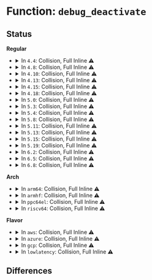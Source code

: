 # Function: <code>debug_deactivate</code>

## Status
<b>Regular</b>
<ul>
<li>
<details>
<summary>In <code>4.4</code>: Collision, Full Inline ⚠️</summary>

**Collision:** Static-Static Collision

**Inline:** Full

**Transformation:** False

**Instances:**

```
In kernel/time/timer.c (ffffffff810eb9f8)
Location: kernel/time/timer.c:668
Inline: True
Inline callers:
  - kernel/time/timer.c:detach_if_pending
  - kernel/time/timer.c:migrate_timer_list
  - kernel/time/timer.c:run_timer_softirq
```
```
In kernel/time/hrtimer.c (ffffffff810eefc9)
Location: kernel/time/hrtimer.c:454
Inline: True
Inline callers:
  - kernel/time/hrtimer.c:__hrtimer_run_queues
  - kernel/time/hrtimer.c:hrtimer_start_range_ns
```
</details>
</li>
<li>
<details>
<summary>In <code>4.8</code>: Collision, Full Inline ⚠️</summary>

**Collision:** Static-Static Collision

**Inline:** Full

**Transformation:** False

**Instances:**

```
In kernel/time/timer.c (ffffffff810f5921)
Location: kernel/time/timer.c:776
Inline: True
Inline callers:
  - kernel/time/timer.c:timers_dead_cpu
  - kernel/time/timer.c:detach_if_pending
```
```
In kernel/time/hrtimer.c (ffffffff810f6fa2)
Location: kernel/time/hrtimer.c:450
Inline: True
Inline callers:
  - kernel/time/hrtimer.c:hrtimers_dead_cpu
  - kernel/time/hrtimer.c:__hrtimer_run_queues
  - kernel/time/hrtimer.c:hrtimer_start_range_ns
```
</details>
</li>
<li>
<details>
<summary>In <code>4.10</code>: Collision, Full Inline ⚠️</summary>

**Collision:** Static-Static Collision

**Inline:** Full

**Transformation:** False

**Instances:**

```
In kernel/time/timer.c (ffffffff810fc961)
Location: kernel/time/timer.c:776
Inline: True
Inline callers:
  - kernel/time/timer.c:timers_dead_cpu
  - kernel/time/timer.c:detach_if_pending
```
```
In kernel/time/hrtimer.c (ffffffff810fe062)
Location: kernel/time/hrtimer.c:450
Inline: True
Inline callers:
  - kernel/time/hrtimer.c:hrtimers_dead_cpu
  - kernel/time/hrtimer.c:__hrtimer_run_queues
  - kernel/time/hrtimer.c:hrtimer_start_range_ns
```
</details>
</li>
<li>
<details>
<summary>In <code>4.13</code>: Collision, Full Inline ⚠️</summary>

**Collision:** Static-Static Collision

**Inline:** Full

**Transformation:** False

**Instances:**

```
In kernel/time/timer.c (ffffffff810fedb1)
Location: kernel/time/timer.c:747
Inline: True
Inline callers:
  - kernel/time/timer.c:timers_dead_cpu
  - kernel/time/timer.c:detach_if_pending
```
```
In kernel/time/hrtimer.c (ffffffff8110039c)
Location: kernel/time/hrtimer.c:451
Inline: True
Inline callers:
  - kernel/time/hrtimer.c:hrtimers_dead_cpu
  - kernel/time/hrtimer.c:__hrtimer_run_queues
  - kernel/time/hrtimer.c:hrtimer_start_range_ns
```
</details>
</li>
<li>
<details>
<summary>In <code>4.15</code>: Collision, Full Inline ⚠️</summary>

**Collision:** Static-Static Collision

**Inline:** Full

**Transformation:** False

**Instances:**

```
In kernel/time/timer.c (ffffffff81109b30)
Location: kernel/time/timer.c:751
Inline: True
Inline callers:
  - kernel/time/timer.c:timers_dead_cpu
  - kernel/time/timer.c:run_timer_softirq
  - kernel/time/timer.c:run_timer_softirq
  - kernel/time/timer.c:detach_if_pending
```
```
In kernel/time/hrtimer.c (ffffffff8110b19c)
Location: kernel/time/hrtimer.c:451
Inline: True
Inline callers:
  - kernel/time/hrtimer.c:hrtimers_dead_cpu
  - kernel/time/hrtimer.c:__hrtimer_run_queues
  - kernel/time/hrtimer.c:hrtimer_start_range_ns
```
</details>
</li>
<li>
<details>
<summary>In <code>4.18</code>: Collision, Full Inline ⚠️</summary>

**Collision:** Static-Static Collision

**Inline:** Full

**Transformation:** False

**Instances:**

```
In kernel/time/timer.c (ffffffff81115143)
Location: kernel/time/timer.c:768
Inline: True
Inline callers:
  - kernel/time/timer.c:timers_dead_cpu
  - kernel/time/timer.c:run_timer_softirq
  - kernel/time/timer.c:run_timer_softirq
  - kernel/time/timer.c:detach_if_pending
```
```
In kernel/time/hrtimer.c (ffffffff81116d07)
Location: kernel/time/hrtimer.c:469
Inline: True
Inline callers:
  - kernel/time/hrtimer.c:hrtimers_dead_cpu
  - kernel/time/hrtimer.c:__hrtimer_run_queues
  - kernel/time/hrtimer.c:hrtimer_start_range_ns
```
</details>
</li>
<li>
<details>
<summary>In <code>5.0</code>: Collision, Full Inline ⚠️</summary>

**Collision:** Static-Static Collision

**Inline:** Full

**Transformation:** False

**Instances:**

```
In kernel/time/timer.c (ffffffff81120783)
Location: kernel/time/timer.c:767
Inline: True
Inline callers:
  - kernel/time/timer.c:timers_dead_cpu
  - kernel/time/timer.c:run_timer_softirq
  - kernel/time/timer.c:run_timer_softirq
  - kernel/time/timer.c:detach_if_pending
```
```
In kernel/time/hrtimer.c (ffffffff81122347)
Location: kernel/time/hrtimer.c:460
Inline: True
Inline callers:
  - kernel/time/hrtimer.c:hrtimers_dead_cpu
  - kernel/time/hrtimer.c:__hrtimer_run_queues
  - kernel/time/hrtimer.c:hrtimer_start_range_ns
```
</details>
</li>
<li>
<details>
<summary>In <code>5.3</code>: Collision, Full Inline ⚠️</summary>

**Collision:** Static-Static Collision

**Inline:** Full

**Transformation:** False

**Instances:**

```
In kernel/time/timer.c (ffffffff8112b070)
Location: kernel/time/timer.c:762
Inline: True
Inline callers:
  - kernel/time/timer.c:timers_dead_cpu
  - kernel/time/timer.c:detach_if_pending
```
```
In kernel/time/hrtimer.c (ffffffff8112cc6b)
Location: kernel/time/hrtimer.c:459
Inline: True
Inline callers:
  - kernel/time/hrtimer.c:hrtimers_dead_cpu
  - kernel/time/hrtimer.c:__hrtimer_run_queues
  - kernel/time/hrtimer.c:hrtimer_start_range_ns
```
</details>
</li>
<li>
<details>
<summary>In <code>5.4</code>: Collision, Full Inline ⚠️</summary>

**Collision:** Static-Static Collision

**Inline:** Full

**Transformation:** False

**Instances:**

```
In kernel/time/timer.c (ffffffff81137010)
Location: kernel/time/timer.c:766
Inline: True
Inline callers:
  - kernel/time/timer.c:timers_dead_cpu
  - kernel/time/timer.c:detach_if_pending
```
```
In kernel/time/hrtimer.c (ffffffff81138c4b)
Location: kernel/time/hrtimer.c:480
Inline: True
Inline callers:
  - kernel/time/hrtimer.c:hrtimers_dead_cpu
  - kernel/time/hrtimer.c:__hrtimer_run_queues
  - kernel/time/hrtimer.c:hrtimer_start_range_ns
```
</details>
</li>
<li>
<details>
<summary>In <code>5.8</code>: Collision, Full Inline ⚠️</summary>

**Collision:** Static-Static Collision

**Inline:** Full

**Transformation:** False

**Instances:**

```
In kernel/time/timer.c (ffffffff81145cd6)
Location: kernel/time/timer.c:774
Inline: True
Inline callers:
  - kernel/time/timer.c:timers_dead_cpu
  - kernel/time/timer.c:detach_if_pending
```
```
In kernel/time/hrtimer.c (ffffffff81147b3f)
Location: kernel/time/hrtimer.c:480
Inline: True
Inline callers:
  - kernel/time/hrtimer.c:hrtimers_dead_cpu
  - kernel/time/hrtimer.c:__run_hrtimer
  - kernel/time/hrtimer.c:__hrtimer_start_range_ns
```
</details>
</li>
<li>
<details>
<summary>In <code>5.11</code>: Collision, Full Inline ⚠️</summary>

**Collision:** Static-Static Collision

**Inline:** Full

**Transformation:** False

**Instances:**

```
In kernel/time/timer.c (ffffffff811422d1)
Location: kernel/time/timer.c:774
Inline: True
Inline callers:
  - kernel/time/timer.c:timers_dead_cpu
  - kernel/time/timer.c:detach_if_pending
```
```
In kernel/time/hrtimer.c (ffffffff81143fcb)
Location: kernel/time/hrtimer.c:479
Inline: True
Inline callers:
  - kernel/time/hrtimer.c:hrtimers_dead_cpu
  - kernel/time/hrtimer.c:__run_hrtimer
  - kernel/time/hrtimer.c:__hrtimer_start_range_ns
```
</details>
</li>
<li>
<details>
<summary>In <code>5.13</code>: Collision, Full Inline ⚠️</summary>

**Collision:** Static-Static Collision

**Inline:** Full

**Transformation:** False

**Instances:**

```
In kernel/time/timer.c (ffffffff811434c1)
Location: kernel/time/timer.c:776
Inline: True
Inline callers:
  - kernel/time/timer.c:timers_dead_cpu
  - kernel/time/timer.c:detach_if_pending
```
```
In kernel/time/hrtimer.c (ffffffff8114515b)
Location: kernel/time/hrtimer.c:479
Inline: True
Inline callers:
  - kernel/time/hrtimer.c:hrtimers_dead_cpu
  - kernel/time/hrtimer.c:__hrtimer_run_queues
  - kernel/time/hrtimer.c:__hrtimer_start_range_ns
```
</details>
</li>
<li>
<details>
<summary>In <code>5.15</code>: Collision, Full Inline ⚠️</summary>

**Collision:** Static-Static Collision

**Inline:** Full

**Transformation:** False

**Instances:**

```
In kernel/time/timer.c (ffffffff81166a84)
Location: kernel/time/timer.c:776
Inline: True
Inline callers:
  - kernel/time/timer.c:timers_dead_cpu
  - kernel/time/timer.c:detach_if_pending
```
```
In kernel/time/hrtimer.c (ffffffff811689e6)
Location: kernel/time/hrtimer.c:479
Inline: True
Inline callers:
  - kernel/time/hrtimer.c:hrtimers_dead_cpu
  - kernel/time/hrtimer.c:__hrtimer_run_queues
  - kernel/time/hrtimer.c:__hrtimer_start_range_ns
```
</details>
</li>
<li>
<details>
<summary>In <code>5.19</code>: Collision, Full Inline ⚠️</summary>

**Collision:** Static-Static Collision

**Inline:** Full

**Transformation:** False

**Instances:**

```
In kernel/time/timer.c (ffffffff8119a1a7)
Location: kernel/time/timer.c:829
Inline: True
Inline callers:
  - kernel/time/timer.c:timers_dead_cpu
  - kernel/time/timer.c:__run_timers
  - kernel/time/timer.c:detach_if_pending
```
```
In kernel/time/hrtimer.c (ffffffff8119c533)
Location: kernel/time/hrtimer.c:479
Inline: True
Inline callers:
  - kernel/time/hrtimer.c:hrtimers_dead_cpu
  - kernel/time/hrtimer.c:__hrtimer_run_queues
  - kernel/time/hrtimer.c:hrtimer_try_to_cancel
  - kernel/time/hrtimer.c:__hrtimer_start_range_ns
```
</details>
</li>
<li>
<details>
<summary>In <code>6.2</code>: Collision, Full Inline ⚠️</summary>

**Collision:** Static-Static Collision

**Inline:** Full

**Transformation:** False

**Instances:**

```
In kernel/time/timer.c (ffffffff811d88b1)
Location: kernel/time/timer.c:829
Inline: True
Inline callers:
  - kernel/time/timer.c:timers_dead_cpu
  - kernel/time/timer.c:__run_timers
  - kernel/time/timer.c:detach_if_pending
```
```
In kernel/time/hrtimer.c (ffffffff811daf03)
Location: kernel/time/hrtimer.c:479
Inline: True
Inline callers:
  - kernel/time/hrtimer.c:hrtimers_dead_cpu
  - kernel/time/hrtimer.c:__hrtimer_run_queues
  - kernel/time/hrtimer.c:hrtimer_try_to_cancel
  - kernel/time/hrtimer.c:__hrtimer_start_range_ns
```
</details>
</li>
<li>
<details>
<summary>In <code>6.5</code>: Collision, Full Inline ⚠️</summary>

**Collision:** Static-Static Collision

**Inline:** Full

**Transformation:** False

**Instances:**

```
In kernel/time/timer.c (ffffffff811ecce1)
Location: kernel/time/timer.c:829
Inline: True
Inline callers:
  - kernel/time/timer.c:timers_dead_cpu
  - kernel/time/timer.c:__run_timers
  - kernel/time/timer.c:detach_if_pending
```
```
In kernel/time/hrtimer.c (ffffffff811ef42d)
Location: kernel/time/hrtimer.c:481
Inline: True
Inline callers:
  - kernel/time/hrtimer.c:hrtimers_dead_cpu
  - kernel/time/hrtimer.c:__hrtimer_run_queues
  - kernel/time/hrtimer.c:__hrtimer_start_range_ns
```
</details>
</li>
<li>
<details>
<summary>In <code>6.8</code>: Collision, Full Inline ⚠️</summary>

**Collision:** Static-Static Collision

**Inline:** Full

**Transformation:** False

**Instances:**

```
In kernel/time/timer.c (ffffffff81202e3b)
Location: kernel/time/timer.c:826
Inline: True
Inline callers:
  - kernel/time/timer.c:timers_dead_cpu
  - kernel/time/timer.c:__run_timers
  - kernel/time/timer.c:detach_if_pending
```
```
In kernel/time/hrtimer.c (ffffffff812055b5)
Location: kernel/time/hrtimer.c:481
Inline: True
Inline callers:
  - kernel/time/hrtimer.c:hrtimers_cpu_dying
  - kernel/time/hrtimer.c:__hrtimer_run_queues
  - kernel/time/hrtimer.c:__hrtimer_start_range_ns
```
</details>
</li>
</ul>
<b>Arch</b>
<ul>
<li>
<details>
<summary>In <code>arm64</code>: Collision, Full Inline ⚠️</summary>

**Collision:** Static-Static Collision

**Inline:** Full

**Transformation:** False

**Instances:**

```
In kernel/time/timer.c (ffff8000101a033c)
Location: kernel/time/timer.c:766
Inline: True
Inline callers:
  - kernel/time/timer.c:timers_dead_cpu
  - kernel/time/timer.c:detach_if_pending
```
```
In kernel/time/hrtimer.c (ffff8000101a2820)
Location: kernel/time/hrtimer.c:480
Inline: True
Inline callers:
  - kernel/time/hrtimer.c:hrtimers_dead_cpu
  - kernel/time/hrtimer.c:__hrtimer_run_queues
  - kernel/time/hrtimer.c:hrtimer_start_range_ns
```
</details>
</li>
<li>
<details>
<summary>In <code>armhf</code>: Collision, Full Inline ⚠️</summary>

**Collision:** Static-Static Collision

**Inline:** Full

**Transformation:** False

**Instances:**

```
In kernel/time/timer.c (c03e9fb8)
Location: kernel/time/timer.c:766
Inline: True
Inline callers:
  - kernel/time/timer.c:timers_dead_cpu
  - kernel/time/timer.c:run_timer_softirq
  - kernel/time/timer.c:run_timer_softirq
  - kernel/time/timer.c:detach_if_pending
```
```
In kernel/time/hrtimer.c (c03ec4e4)
Location: kernel/time/hrtimer.c:480
Inline: True
Inline callers:
  - kernel/time/hrtimer.c:hrtimers_dead_cpu
  - kernel/time/hrtimer.c:__hrtimer_run_queues
  - kernel/time/hrtimer.c:hrtimer_start_range_ns
```
</details>
</li>
<li>
<details>
<summary>In <code>ppc64el</code>: Collision, Full Inline ⚠️</summary>

**Collision:** Static-Static Collision

**Inline:** Full

**Transformation:** False

**Instances:**

```
In kernel/time/timer.c (c0000000002012f4)
Location: kernel/time/timer.c:766
Inline: True
Inline callers:
  - kernel/time/timer.c:timers_dead_cpu
  - kernel/time/timer.c:run_timer_softirq
  - kernel/time/timer.c:run_timer_softirq
  - kernel/time/timer.c:detach_if_pending
```
```
In kernel/time/hrtimer.c (c000000000203d98)
Location: kernel/time/hrtimer.c:480
Inline: True
Inline callers:
  - kernel/time/hrtimer.c:hrtimers_dead_cpu
  - kernel/time/hrtimer.c:__hrtimer_run_queues
  - kernel/time/hrtimer.c:hrtimer_start_range_ns
```
</details>
</li>
<li>
<details>
<summary>In <code>riscv64</code>: Collision, Full Inline ⚠️</summary>

**Collision:** Static-Static Collision

**Inline:** Full

**Transformation:** False

**Instances:**

```
In kernel/time/timer.c (ffffffe00012c5dc)
Location: kernel/time/timer.c:766
Inline: True
Inline callers:
  - kernel/time/timer.c:run_timer_softirq
  - kernel/time/timer.c:run_timer_softirq
  - kernel/time/timer.c:detach_if_pending
```
```
In kernel/time/hrtimer.c (ffffffe00012e85c)
Location: kernel/time/hrtimer.c:480
Inline: True
Inline callers:
  - kernel/time/hrtimer.c:__hrtimer_run_queues
  - kernel/time/hrtimer.c:hrtimer_start_range_ns
```
</details>
</li>
</ul>
<b>Flavor</b>
<ul>
<li>
<details>
<summary>In <code>aws</code>: Collision, Full Inline ⚠️</summary>

**Collision:** Static-Static Collision

**Inline:** Full

**Transformation:** False

**Instances:**

```
In kernel/time/timer.c (ffffffff8112f7c0)
Location: kernel/time/timer.c:766
Inline: True
Inline callers:
  - kernel/time/timer.c:timers_dead_cpu
  - kernel/time/timer.c:detach_if_pending
```
```
In kernel/time/hrtimer.c (ffffffff811313fb)
Location: kernel/time/hrtimer.c:480
Inline: True
Inline callers:
  - kernel/time/hrtimer.c:hrtimers_dead_cpu
  - kernel/time/hrtimer.c:__hrtimer_run_queues
  - kernel/time/hrtimer.c:hrtimer_start_range_ns
```
</details>
</li>
<li>
<details>
<summary>In <code>azure</code>: Collision, Full Inline ⚠️</summary>

**Collision:** Static-Static Collision

**Inline:** Full

**Transformation:** False

**Instances:**

```
In kernel/time/timer.c (ffffffff81122240)
Location: kernel/time/timer.c:766
Inline: True
Inline callers:
  - kernel/time/timer.c:timers_dead_cpu
  - kernel/time/timer.c:run_timer_softirq
  - kernel/time/timer.c:run_timer_softirq
  - kernel/time/timer.c:detach_if_pending
```
```
In kernel/time/hrtimer.c (ffffffff81123e65)
Location: kernel/time/hrtimer.c:480
Inline: True
Inline callers:
  - kernel/time/hrtimer.c:hrtimers_dead_cpu
  - kernel/time/hrtimer.c:__hrtimer_run_queues
  - kernel/time/hrtimer.c:hrtimer_start_range_ns
```
</details>
</li>
<li>
<details>
<summary>In <code>gcp</code>: Collision, Full Inline ⚠️</summary>

**Collision:** Static-Static Collision

**Inline:** Full

**Transformation:** False

**Instances:**

```
In kernel/time/timer.c (ffffffff8112d4e0)
Location: kernel/time/timer.c:766
Inline: True
Inline callers:
  - kernel/time/timer.c:timers_dead_cpu
  - kernel/time/timer.c:detach_if_pending
```
```
In kernel/time/hrtimer.c (ffffffff8112f11b)
Location: kernel/time/hrtimer.c:480
Inline: True
Inline callers:
  - kernel/time/hrtimer.c:hrtimers_dead_cpu
  - kernel/time/hrtimer.c:__hrtimer_run_queues
  - kernel/time/hrtimer.c:hrtimer_start_range_ns
```
</details>
</li>
<li>
<details>
<summary>In <code>lowlatency</code>: Collision, Full Inline ⚠️</summary>

**Collision:** Static-Static Collision

**Inline:** Full

**Transformation:** False

**Instances:**

```
In kernel/time/timer.c (ffffffff81139df7)
Location: kernel/time/timer.c:766
Inline: True
Inline callers:
  - kernel/time/timer.c:timers_dead_cpu
  - kernel/time/timer.c:run_timer_softirq
  - kernel/time/timer.c:run_timer_softirq
  - kernel/time/timer.c:detach_if_pending
```
```
In kernel/time/hrtimer.c (ffffffff8113bb1e)
Location: kernel/time/hrtimer.c:480
Inline: True
Inline callers:
  - kernel/time/hrtimer.c:hrtimers_dead_cpu
  - kernel/time/hrtimer.c:__hrtimer_run_queues
  - kernel/time/hrtimer.c:hrtimer_start_range_ns
```
</details>
</li>
</ul>

## Differences
